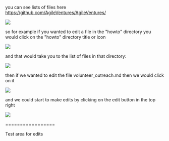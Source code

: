 you can see lists of files here https://github.com/AgileVentures/AgileVentures/

![](https://dl.dropbox.com/s/c15cek4nbypt7lj/Screenshot%202019-02-05%2015.55.34.png?dl=0)

so for example if you wanted to edit a file in the "howto" directory you would click on the "howto" directory title or icon

![](https://dl.dropbox.com/s/xg18unfuf816rnr/Screenshot%202019-02-05%2015.56.18.png?dl=0)

and that would take you to the list of files in that directory:

![](https://dl.dropbox.com/s/2bnurtzvps3gn2c/Screenshot%202019-02-05%2015.56.27.png?dl=0)

then if we wanted to edit the file volunteer_outreach.md then we would click on it

![](https://dl.dropbox.com/s/yvfgrdbm2vd56yt/Screenshot%202019-02-05%2015.57.20.png?dl=0)

and we could start to make edits by clicking on the edit button in the top right

![](https://www.dropbox.com/s/4ufzmhv1kudjic6/Screenshot%202019-02-05%2015.57.34.png?dl=0)

=================


Test area for edits 

